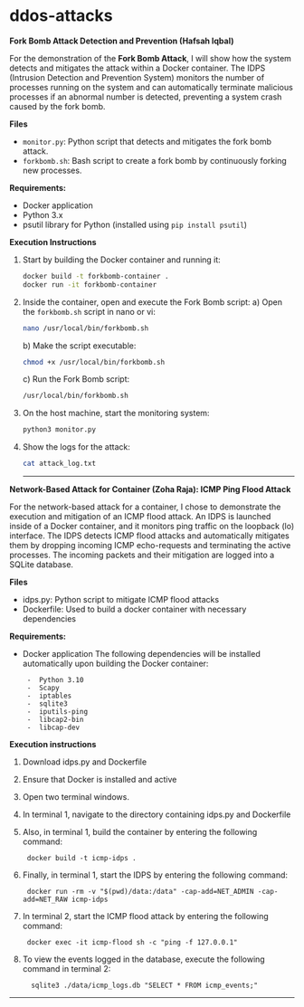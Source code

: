 # ddos-attacks

**Fork Bomb Attack Detection and Prevention (Hafsah Iqbal)**

For the demonstration of the **Fork Bomb Attack**, I will show how the system detects and mitigates the attack within a Docker container. The IDPS (Intrusion Detection and Prevention System) monitors the number of processes running on the system and can automatically terminate malicious processes if an abnormal number is detected, preventing a system crash caused by the fork bomb.

**Files**
- `monitor.py`: Python script that detects and mitigates the fork bomb attack.
- `forkbomb.sh`: Bash script to create a fork bomb by continuously forking new processes.

**Requirements:**
- Docker application
- Python 3.x
- psutil library for Python (installed using `pip install psutil`)

**Execution Instructions**
1. Start by building the Docker container and running it:
    ```bash
    docker build -t forkbomb-container .
    docker run -it forkbomb-container
    ```

2. Inside the container, open and execute the Fork Bomb script:
    a) Open the `forkbomb.sh` script in nano or vi:
    ```bash
    nano /usr/local/bin/forkbomb.sh
    ```

    b) Make the script executable:
    ```bash
    chmod +x /usr/local/bin/forkbomb.sh
    ```

    c) Run the Fork Bomb script:
    ```bash
    /usr/local/bin/forkbomb.sh
    ```

3. On the host machine, start the monitoring system:
    ```bash
    python3 monitor.py
    ```

4. Show the logs for the attack:
    ```bash
    cat attack_log.txt
    ```
    *********************************************************************************************************************************************************************************************
   
**Network-Based Attack for Container (Zoha Raja): ICMP Ping Flood Attack**

For the network-based attack for a container, I chose to demonstrate the execution and mitigation of an ICMP flood attack. An IDPS is launched inside of a Docker container, and it monitors ping traffic on the loopback (lo) interface. The IDPS detects ICMP flood attacks and automatically mitigates them by dropping incoming ICMP echo-requests and terminating the active processes. The incoming packets and their mitigation are logged into a SQLite database.

**Files**
-	idps.py: Python script to mitigate ICMP flood attacks
-	Dockerfile: Used to build a docker container with necessary dependencies
  
**Requirements:**
-	Docker application
The following dependencies will be installed automatically upon building the Docker container:

         -	Python 3.10
         -	Scapy
         -	iptables
         -	sqlite3
         -	iputils-ping
         -	libcap2-bin
         -	libcap-dev

**Execution instructions**
1.	Download idps.py and Dockerfile
2.	Ensure that Docker is installed and active
3.	Open two terminal windows.
4.	In terminal 1, navigate to the directory containing idps.py and Dockerfile
6.	Also, in terminal 1, build the container by entering the following command:
   
         docker build -t icmp-idps .

8.	Finally, in terminal 1, start the IDPS by entering the following command:
   
         docker run -rm -v "$(pwd)/data:/data" -cap-add=NET_ADMIN -cap-add=NET_RAW icmp-idps
  	
10.	In terminal 2, start the ICMP flood attack by entering the following command:
    
         docker exec -it icmp-flood sh -c "ping -f 127.0.0.1"

12.	To view the events logged in the database, execute the following command in terminal 2:
    
          sqlite3 ./data/icmp_logs.db "SELECT * FROM icmp_events;"
   	
*********************************************************************************************************************************************************************************************

